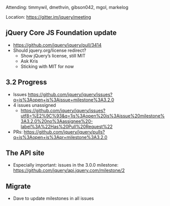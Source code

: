 Attending: timmywil, dmethvin, gibson042, mgol, markelog

Location: https://gitter.im/jquery/meeting

## jQuery Core JS Foundation update
* https://github.com/jquery/jquery/pull/3414 
* Should jquery.org/license redirect?
  - Show jQuery’s license, still MIT
  - Ask Kris
  - Sticking with MIT for now

## 3.2 Progress
* Issues https://github.com/jquery/jquery/issues?q=is%3Aopen+is%3Aissue+milestone%3A3.2.0  
* 4 issues unassigned
  - https://github.com/jquery/jquery/issues?utf8=%E2%9C%93&q=1is%3Aopen%20is%3Aissue%20milestone%3A3.2.0%20no%3Aassignee%20-label%3A%22Has%20Pull%20Request%22 
* PRs: https://github.com/jquery/jquery/pulls?q=is%3Aopen+is%3Apr+milestone%3A3.2.0

## The API site
* Especially important: issues in the 3.0.0 milestone: https://github.com/jquery/api.jquery.com/milestone/2 

## Migrate
* Dave to update milestones in all issues
